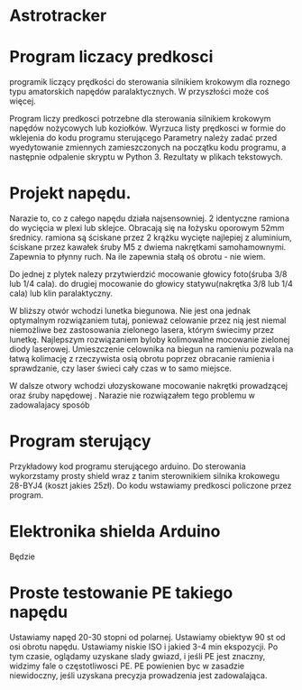 # Astrotracker

# Program liczacy predkosci

programik liczący prędkości do sterowania silnikiem krokowym dla roznego typu amatorskich napędów paralaktycznych.
W przyszłości może coś więcej.

Program liczy predkosci potrzebne dla sterowania silnikiem krokowym napędów nożycowych lub koziołków. 
Wyrzuca listy prędkosci w formie do wklejenia do kodu programu sterującego
Parametry należy zadać przed wyedytowanie zmiennych zamieszczonych na początku kodu programu, a następnie odpalenie skryptu w Python 3. Rezultaty w plikach tekstowych.

# Projekt napędu.

Narazie to, co z całego napędu działa najsensowniej. 2 identyczne ramiona do wycięcia w plexi lub sklejce. Obracają się na łożysku oporowym 52mm średnicy. ramiona są ściskane przez 2 krążku wycięte najlepiej z aluminium, ściskane przez kawałek śruby M5 z dwiema nakrętkami samohamownymi. Zapewnia to płynny ruch. Na ile zapewnia stałą oś obrotu -  nie wiem. 

Do jednej z plytek nalezy przytwierdzić mocowanie głowicy foto(śruba 3/8 lub 1/4 cala). do drugiej mocowanie do głowicy statywu(nakrętka 3/8 lub 1/4 cala) lub klin paralaktyczny.

W bliższy otwór wchodzi lunetka biegunowa. Nie jest ona jednak optymalnym rozwiązaniem tutaj, ponieważ celowanie przez nią jest niemal niemożliwe bez zastosowania zielonego lasera, którym świecimy przez lunetkę. Najlepszym rozwiązaniem byloby kolimowalne mocowanie zielonej diody laserowej. Umieszczenie celownika na biegun na ramieniu pozwala na łatwą kolimację z rzeczywista osią obrotu poprzez obracanie ramienia i sprawdzanie, czy laser świeci cały czas w to samo miejsce.

W dalsze otwory wchodzi ułozyskowane mocowanie nakrętki prowadzącej oraz śruby napędowej . Narazie nie rozwiązałem tego problemu w zadowalajacy sposób



# Program sterujący

Przykładowy kod programu sterującego arduino. Do sterowania wykorzstamy prosty shield wraz z tanim sterownikiem silnika krokowegu 28-BYJ4 (koszt jakies 25zł).
Do kodu wstawiamy predkosci policzone przez program.


# Elektronika shielda Arduino

Będzie

# Proste testowanie PE takiego napędu

Ustawiamy napęd 20-30 stopni od polarnej. Ustawiamy obiektyw 90 st od osi obrotu napędu. Ustawiamy niskie ISO i jakied 3-4 min ekspozycji. Po tym czasie, oglądamy uzyskane slady gwiazd, i jeśli PE jest znaczny, widzimy fale o częstotliwosci PE. PE powienien byc w zasadzie niewidoczny, jeśli uzyskana precyzja prowadzenia jest zadowalająca.
